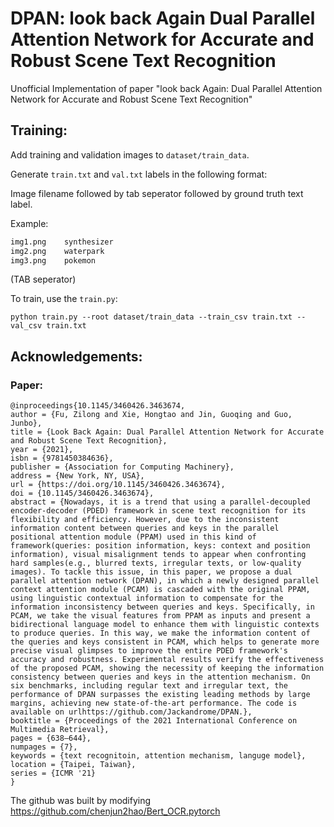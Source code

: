 # DPAN: look back Again Dual Parallel Attention Network for Accurate and Robust Scene Text Recognition
Unofficial Implementation of paper "look back Again: Dual Parallel Attention Network for Accurate and Robust Scene Text Recognition"

## Training:
Add training and validation images to `dataset/train_data`.

Generate `train.txt` and `val.txt` labels in the following format:

Image filename followed by tab seperator followed by ground truth text label.

Example:
```train.txt
img1.png	synthesizer
img2.png	waterpark
img3.png	pokemon
```
(TAB seperator)

To train, use the `train.py`:
```
python train.py --root dataset/train_data --train_csv train.txt --val_csv train.txt
```

## Acknowledgements:
### Paper:
```
@inproceedings{10.1145/3460426.3463674,
author = {Fu, Zilong and Xie, Hongtao and Jin, Guoqing and Guo, Junbo},
title = {Look Back Again: Dual Parallel Attention Network for Accurate and Robust Scene Text Recognition},
year = {2021},
isbn = {9781450384636},
publisher = {Association for Computing Machinery},
address = {New York, NY, USA},
url = {https://doi.org/10.1145/3460426.3463674},
doi = {10.1145/3460426.3463674},
abstract = {Nowadays, it is a trend that using a parallel-decoupled encoder-decoder (PDED) framework in scene text recognition for its flexibility and efficiency. However, due to the inconsistent information content between queries and keys in the parallel positional attention module (PPAM) used in this kind of framework(queries: position information, keys: context and position information), visual misalignment tends to appear when confronting hard samples(e.g., blurred texts, irregular texts, or low-quality images). To tackle this issue, in this paper, we propose a dual parallel attention network (DPAN), in which a newly designed parallel context attention module (PCAM) is cascaded with the original PPAM, using linguistic contextual information to compensate for the information inconsistency between queries and keys. Specifically, in PCAM, we take the visual features from PPAM as inputs and present a bidirectional language model to enhance them with linguistic contexts to produce queries. In this way, we make the information content of the queries and keys consistent in PCAM, which helps to generate more precise visual glimpses to improve the entire PDED framework's accuracy and robustness. Experimental results verify the effectiveness of the proposed PCAM, showing the necessity of keeping the information consistency between queries and keys in the attention mechanism. On six benchmarks, including regular text and irregular text, the performance of DPAN surpasses the existing leading methods by large margins, achieving new state-of-the-art performance. The code is available on urlhttps://github.com/Jackandrome/DPAN.},
booktitle = {Proceedings of the 2021 International Conference on Multimedia Retrieval},
pages = {638–644},
numpages = {7},
keywords = {text recognitoin, attention mechanism, languge model},
location = {Taipei, Taiwan},
series = {ICMR '21}
}
```

The github was built by modifying https://github.com/chenjun2hao/Bert_OCR.pytorch
